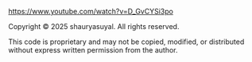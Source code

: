 https://www.youtube.com/watch?v=D_GvCYSi3po

Copyright © 2025 shauryasuyal. All rights reserved.

This code is proprietary and may not be copied, modified, or distributed
without express written permission from the author.
